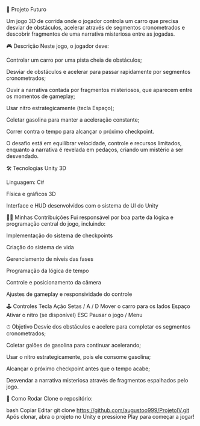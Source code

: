 🚗 Projeto Futuro

Um jogo 3D de corrida onde o jogador controla um carro que precisa desviar de obstáculos, acelerar através de segmentos cronometrados e descobrir fragmentos de uma narrativa misteriosa entre as jogadas.

🎮 Descrição
Neste jogo, o jogador deve:

Controlar um carro por uma pista cheia de obstáculos;

Desviar de obstáculos e acelerar para passar rapidamente por segmentos cronometrados;

Ouvir a narrativa contada por fragmentos misteriosos, que aparecem entre os momentos de gameplay;

Usar nitro estrategicamente (tecla Espaço);

Coletar gasolina para manter a aceleração constante;

Correr contra o tempo para alcançar o próximo checkpoint.

O desafio está em equilibrar velocidade, controle e recursos limitados, enquanto a narrativa é revelada em pedaços, criando um mistério a ser desvendado.

🛠 Tecnologias
Unity 3D

Linguagem: C#

Física e gráficos 3D

Interface e HUD desenvolvidos com o sistema de UI do Unity

👨‍💻 Minhas Contribuições
Fui responsável por boa parte da lógica e programação central do jogo, incluindo:

Implementação do sistema de checkpoints

Criação do sistema de vida

Gerenciamento de níveis das fases

Programação da lógica de tempo

Controle e posicionamento da câmera

Ajustes de gameplay e responsividade do controle

🕹 Controles
Tecla	Ação
Setas / A / D	Mover o carro para os lados
Espaço	Ativar o nitro (se disponível)
ESC	Pausar o jogo / Menu

⏱ Objetivo
Desvie dos obstáculos e acelere para completar os segmentos cronometrados;

Coletar galões de gasolina para continuar acelerando;

Usar o nitro estrategicamente, pois ele consome gasolina;

Alcançar o próximo checkpoint antes que o tempo acabe;

Desvendar a narrativa misteriosa através de fragmentos espalhados pelo jogo.

🚀 Como Rodar
Clone o repositório:

bash
Copiar
Editar
git clone https://github.com/augustoo999/ProjetoIV.git
Após clonar, abra o projeto no Unity e pressione Play para começar a jogar!
